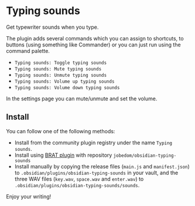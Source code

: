 # Typing sounds

Get typewriter sounds when you type.

The plugin adds several commands which you can assign to shortcuts, to buttons (using something like Commander) or you can just run using the command palette.

* `Typing sounds: Toggle typing sounds`
* `Typing sounds: Mute typing sounds`
* `Typing sounds: Unmute typing sounds`
* `Typing sounds: Volume up typing sounds`
* `Typing sounds: Volume down typing sounds`

In the settings page you can mute/unmute and set the volume.

## Install

You can follow one of the following methods:

* Install from the community plugin registry under the name `Typing sounds`.
* Install using [BRAT plugin](https://github.com/TfTHacker/obsidian42-brat) with repository `jobedom/obsidian-typing-sounds`
* Install manually by copying the release files (`main.js` and `manifest.json`) to `.obsidian/plugins/obsidian-typing-sounds` in your vault, and the three WAV files (`key.wav`, `space.wav` and `enter.wav`) to `.obsidian/plugins/obsidian-typing-sounds/sounds`.

Enjoy your writing!
